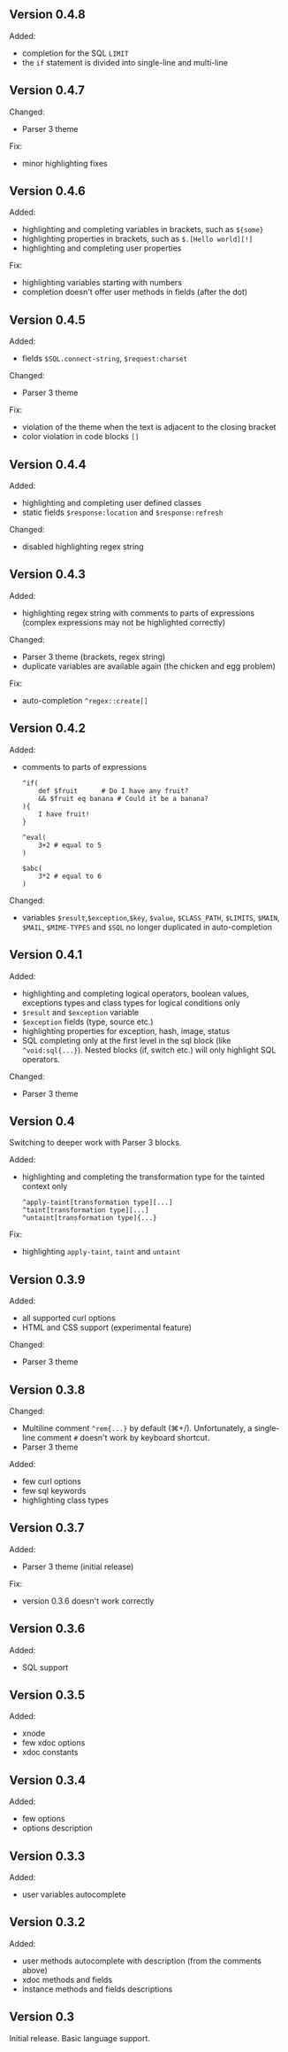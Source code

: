 ## Version 0.4.8

Added:
* completion for the SQL `LIMIT`
* the `if` statement is divided into single-line and multi-line

## Version 0.4.7

Changed:
* Parser 3 theme

Fix:
* minor highlighting fixes

## Version 0.4.6

Added:
* highlighting and completing variables in brackets, such as `${some}`
* highlighting properties in brackets, such as `$.[Hello world][!]`
* highlighting and completing user properties

Fix:
* highlighting variables starting with numbers
* completion doesn't offer user methods in fields (after the dot)

## Version 0.4.5

Added:
* fields `$SQL.connect-string`, `$request:charset`

Changed:
* Parser 3 theme

Fix:
* violation of the theme when the text is adjacent to the closing bracket
* color violation in code blocks `[]`

## Version 0.4.4

Added:
* highlighting and completing user defined classes
* static fields `$response:location` and `$response:refresh`

Changed:
* disabled highlighting regex string

## Version 0.4.3

Added:
* highlighting regex string with comments to parts of expressions (complex expressions may not be highlighted correctly)

Changed:
* Parser 3 theme (brackets, regex string)
* duplicate variables are available again (the chicken and egg problem)

Fix:
* auto-completion `^regex::create[]`

## Version 0.4.2

Added:
* comments to parts of expressions

	```
	^if(
		def $fruit		# Do I have any fruit?
		&& $fruit eq banana	# Could it be a banana?
	){
		I have fruit!
	}
	
	^eval(
		3+2 # equal to 5
	)
	
	$abc(
		3*2 # equal to 6
	)
	```

Changed:
* variables `$result`,`$exception`,`$key`, `$value`, `$CLASS_PATH`, `$LIMITS`, `$MAIN`, `$MAIL`, `$MIME-TYPES` and `$SQL` no longer duplicated in auto-completion

## Version 0.4.1

Added:
* highlighting and completing logical operators, boolean values, exceptions types and class types for logical conditions only
* `$result` and `$exception` variable
* `$exception` fields (type, source etc.)
* highlighting properties for exception, hash, image, status
* SQL completing only at the first level in the sql block (like `^void:sql{...}`). Nested blocks (if, switch etc.) will only highlight SQL operators.

Changed:
* Parser 3 theme

## Version 0.4

Switching to deeper work with Parser 3 blocks.

Added:
* highlighting and completing the transformation type for the tainted context only

	```
	^apply-taint[transformation type][...]
	^taint[transformation type][...]
	^untaint[transformation type]{...}
	```

Fix:
* highlighting `apply-taint`, `taint` and `untaint`

## Version 0.3.9

Added:
* all supported curl options
* HTML and CSS support (experimental feature)

Changed:
* Parser 3 theme

## Version 0.3.8

Changed:
* Multiline comment `^rem{...}` by default (⌘+/). Unfortunately, a single-line comment `#` doesn't work by keyboard shortcut.
* Parser 3 theme

Added:
* few curl options
* few sql keywords
* highlighting class types

## Version 0.3.7

Added:
* Parser 3 theme (initial release)

Fix:
* version 0.3.6 doesn't work correctly

## Version 0.3.6

Added:
* SQL support

## Version 0.3.5

Added:
* xnode
* few xdoc options
* xdoc constants

## Version 0.3.4

Added:
* few options
* options description

## Version 0.3.3

Added:
* user variables autocomplete

## Version 0.3.2

Added:
* user methods autocomplete with description (from the comments above)
* xdoc methods and fields
* instance methods and fields descriptions

## Version 0.3

Initial release. Basic language support.

